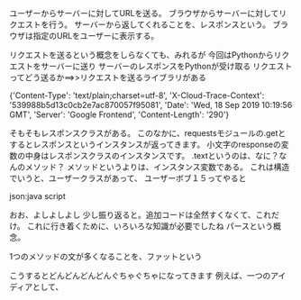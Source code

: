 ユーザーからサーバーに対してURLを送る。
ブラウザからサーバーに対してリクエストを行う。
サーバーから返してくれることを、レスポンスという。
ブラウザは指定のURLをユーザーに表示する。

リクエストを送るという概念をしらなくても、みれるが
今回はPythonからリクエストをサーバーに送り
サーバーのレスポンスをPythonが受け取る
リクエストってどう送るか==>>リクエストを送るライブラリがある

{'Content-Type': 'text/plain;charset=utf-8',
 'X-Cloud-Trace-Context': '539988b5d13c0cb2e7ac870057f95081',
 'Date': 'Wed, 18 Sep 2019 10:19:56 GMT',
 'Server': 'Google Frontend', 
 'Content-Length': '290'}

そもそもレスポンスクラスがある。
このなかに、requestsモジュールの.getとするとレスポンスというインスタンスが返ってきます。
小文字のresponseの変数の中身はレスポンスクラスのインスタンスです。
.textというのは、なに？なんのメソッド？
メソッドというよりは、インスタンス変数である。
これは構造でいうと、ユーザークラスがあって、
ユーザーボブ１５ってやると

json:java script 

おお、よしよしよし
少し振り返ると。追加コードは全然すくなくて、これだけ。
これに行き着くために、いろいろな知識が必要でしたね
パースという概念。

1つのメソッドの文が多くなることを、ファットという

こうするとどんどんどんどんぐちゃぐちゃになってきます
例えば、一つのアイディアとして、